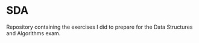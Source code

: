 # SDA
Repository containing the exercises I did to prepare for the Data Structures and Algorithms exam.
